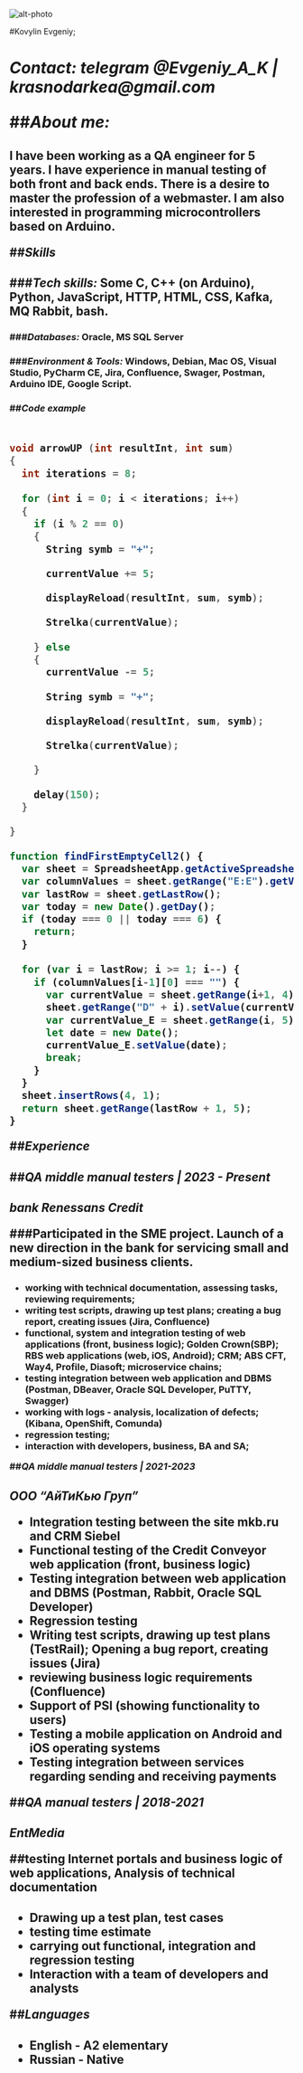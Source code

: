 

![alt-photo](/photo.jpeg)

#Kovylin Evgeniy; <h1>
_Contact: telegram @Evgeniy_A_K | krasnodarkea@gmail.com_

##*About me:*  <h2>
I have been working as a QA engineer for 5 years. I have experience in manual testing of both front and back ends. There is a desire to master the profession of a webmaster. I am also interested in programming microcontrollers based on Arduino.

##*Skills*<h2>

###_*Tech skills:*_ Some C, C++ (on Arduino), Python, JavaScript, HTTP, HTML, CSS, Kafka, MQ Rabbit, bash.<h3>
###_*Databases:*_ Oracle, MS SQL Server<h3>
###_*Environment & Tools:*_ Windows, Debian, Mac OS, Visual Studio, PyCharm CE, Jira, Confluence, Swager, Postman, Arduino IDE, Google Script.<h3>

##*Code example*<h2>

``` C++ (arduino)

void arrowUP (int resultInt, int sum)
{
  int iterations = 8; 
  
  for (int i = 0; i < iterations; i++) 
  {
    if (i % 2 == 0) 
    { 
      String symb = "+";

      currentValue += 5;

      displayReload(resultInt, sum, symb);

      Strelka(currentValue);

    } else 
    { 
      currentValue -= 5;

      String symb = "+";

      displayReload(resultInt, sum, symb);

      Strelka(currentValue);

    }

    delay(150);
  }

}
```

``` JavaScript (ES5) (Google script)
function findFirstEmptyCell2() {
  var sheet = SpreadsheetApp.getActiveSpreadsheet().getSheetByName('Ошибки');
  var columnValues = sheet.getRange("E:E").getValues();
  var lastRow = sheet.getLastRow();
  var today = new Date().getDay();
  if (today === 0 || today === 6) {
    return;
  }
  
  for (var i = lastRow; i >= 1; i--) {
    if (columnValues[i-1][0] === "") {
      var currentValue = sheet.getRange(i+1, 4).getValue();
      sheet.getRange("D" + i).setValue(currentValue);
      var currentValue_E = sheet.getRange(i, 5);
      let date = new Date();
      currentValue_E.setValue(date);
      break;
    }
  }
  sheet.insertRows(4, 1);
  return sheet.getRange(lastRow + 1, 5);
}
```



##*Experience*<h2>

##*QA middle manual testers | 2023 - Present*<h2>
_*bank Renessans Credit*_

###Participated in the SME project. Launch of a new direction in the bank for servicing small and medium-sized business clients.<h3>

* working with technical documentation, assessing tasks, reviewing requirements;
* writing test scripts, drawing up test plans; creating a bug report, creating issues (Jira, Confluence)
* functional, system and integration testing of web applications (front, business logic); Golden Crown(SBP); RBS web applications (web, iOS, Android); CRM; ABS CFT, Way4, Profile, Diasoft; microservice chains;
* testing integration between web application and DBMS (Postman, DBeaver, Oracle SQL Developer, PuTTY, Swagger)
* working with logs - analysis, localization of defects; (Kibana, OpenShift, Comunda)
* regression testing;
* interaction with developers, business, BA and SA;



##*QA middle manual testers | 2021-2023*<h2>
_*ООО “АйТиКью Груп”*_

* Integration testing between the site mkb.ru and CRM Siebel
* Functional testing of the Credit Conveyor web application (front, business logic)
* Testing integration between web application and DBMS (Postman, Rabbit, Oracle SQL Developer)
* Regression testing
* Writing test scripts, drawing up test plans (TestRail); Opening a bug report, creating issues (Jira)
* reviewing business logic requirements (Confluence)
* Support of PSI (showing functionality to users)
* Testing a mobile application on Android and iOS operating systems
* Testing integration between services regarding sending and receiving payments


##*QA manual testers | 2018-2021*<h2>
_*EntMedia*_

##testing Internet portals and business logic of web applications,
Analysis of technical documentation<h2>
* Drawing up a test plan, test cases
* testing time estimate
* carrying out functional, integration and regression testing
* Interaction with a team of developers and analysts

##*Languages*<h2>

* English - A2 elementary
* Russian - Native